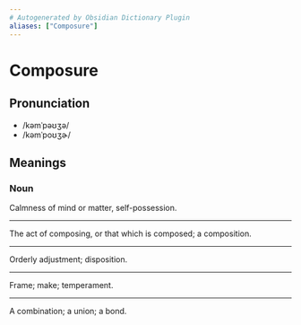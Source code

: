 ```yaml
---
# Autogenerated by Obsidian Dictionary Plugin
aliases: ["Composure"]
---
```


# Composure

## Pronunciation

- /kəmˈpəʊʒə/
- /kəmˈpoʊʒɚ/

## Meanings

### Noun

Calmness of mind or matter, self-possession.

---

The act of composing, or that which is composed; a composition.

---

Orderly adjustment; disposition.

---

Frame; make; temperament.

---

A combination; a union; a bond.


